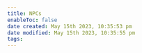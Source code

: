 ```yaml
---
title: NPCs
enableToc: false
date created: May 15th 2023, 10:35:53 pm
date modified: May 15th 2023, 10:35:55 pm
tags: 
---
```

